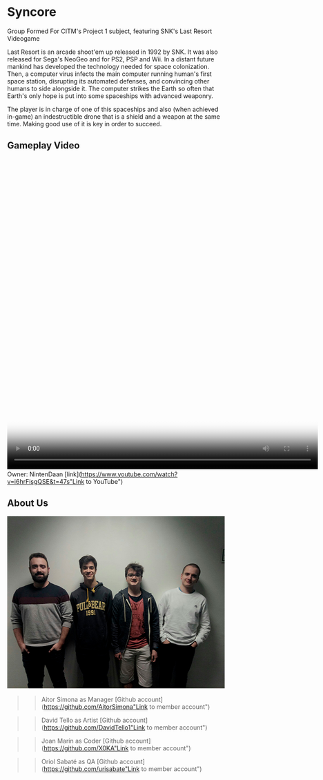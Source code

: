 #           Syncore

   Group Formed For CITM's Project 1 subject, featuring SNK's Last Resort Videogame

   Last Resort is an arcade shoot'em up released in 1992 by SNK. It was also released for Sega's NeoGeo and for PS2, PSP and Wii.
   In a distant future mankind has developed the technology needed for space colonization. Then, a computer virus infects the main            computer running human's first space station, disrupting its automated defenses, and convincing other humans to side alongside it.        The computer strikes the Earth so often that Earth's only hope is put into some spaceships with advanced weaponry.

   The player is in charge of one of this spaceships and also (when achieved in-game) an indestructible drone that is a shield and a          weapon at the same time. Making good use of it is key in order to succeed.

##       Gameplay Video

<video src="[eShop JP] ACA NEOGEO LAST RESORT - Gameplay.mp4" poster="poster.jpg" width="720" height="720" controls preload></video>
Owner: NintenDaan [link](https://www.youtube.com/watch?v=i6hrFisgQSE&t=47s"Link to YouTube")

##       About Us

<img src="/docs/TeamPhoto.jpg" alt="Us" height="399" width="535">


>>Aitor Simona as Manager [Github account](https://github.com/AitorSimona"Link to member account")

>>David Tello as Artist   [Github account](https://github.com/DavidTello1"Link to member account")

>>Joan Marín as Coder  [Github account](https://github.com/X0KA"Link to member account")

>>Oriol Sabaté as QA   [Github account](https://github.com/urisabate"Link to member account")





                                                                                                                                                                                                                                                                                                                                             
